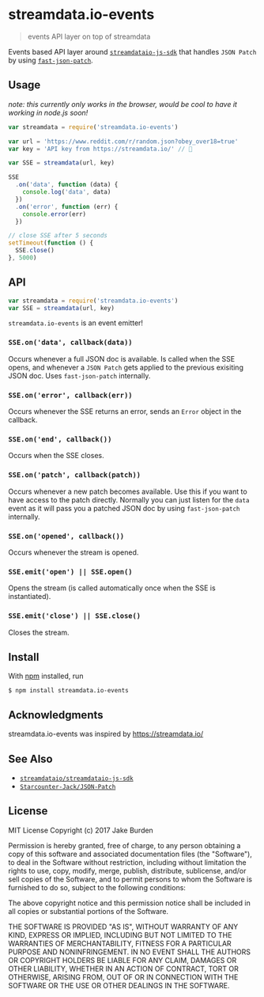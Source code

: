 # streamdata.io-events

> events API layer on top of streamdata

Events based API layer around [`streamdataio-js-sdk`](https://github.com/streamdataio/streamdataio-js-sdk) that handles `JSON Patch` by using [`fast-json-patch`](https://github.com/Starcounter-Jack/JSON-Patch).

## Usage

_note: this currently only works in the browser, would be cool to have it working in node.js soon!_

```js
var streamdata = require('streamdata.io-events')

var url = 'https://www.reddit.com/r/random.json?obey_over18=true'
var key = 'API key from https://streamdata.io/' // 🔑

var SSE = streamdata(url, key)

SSE
  .on('data', function (data) {
    console.log('data', data)
  })
  .on('error', function (err) {
    console.error(err)
  })

// close SSE after 5 seconds 
setTimeout(function () {
  SSE.close()
}, 5000)
```


## API

```js
var streamdata = require('streamdata.io-events')
var SSE = streamdata(url, key)
```

`streamdata.io-events` is an event emitter!


### `SSE.on('data', callback(data))`

Occurs whenever a full JSON doc is available.  Is called when the SSE opens, and whenever a `JSON Patch` gets applied to the previous exisiting JSON doc. Uses `fast-json-patch` internally.

### `SSE.on('error', callback(err))`
Occurs whenever the SSE returns an error, sends an `Error` object in the callback.

### `SSE.on('end', callback())`
Occurs when the SSE closes.

### `SSE.on('patch', callback(patch))`
Occurs whenever a new patch becomes available. Use this if you want to have access to the patch directly. Normally you can just listen for the `data` event as it will pass you a patched JSON doc by using `fast-json-patch` internally.

### `SSE.on('opened', callback())`
Occurs whenever the stream is opened.

### `SSE.emit('open') || SSE.open()`
Opens the stream (is called automatically once when the SSE is instantiated).

### `SSE.emit('close') || SSE.close()`
Closes the stream.



## Install

With [npm](https://npmjs.org/) installed, run

```
$ npm install streamdata.io-events
```

## Acknowledgments

streamdata.io-events was inspired by https://streamdata.io/

## See Also

- [`streamdataio/streamdataio-js-sdk`](https://github.com/streamdataio/streamdataio-js-sdk)
- [`Starcounter-Jack/JSON-Patch`](https://github.com/Starcounter-Jack/JSON-Patch)

## License

MIT License
Copyright (c) 2017 Jake Burden

Permission is hereby granted, free of charge, to any person obtaining a copy of this software and associated documentation files (the "Software"), to deal in the Software without restriction, including without limitation the rights to use, copy, modify, merge, publish, distribute, sublicense, and/or sell copies of the Software, and to permit persons to whom the Software is furnished to do so, subject to the following conditions:

The above copyright notice and this permission notice shall be included in all copies or substantial portions of the Software.

THE SOFTWARE IS PROVIDED "AS IS", WITHOUT WARRANTY OF ANY KIND, EXPRESS OR IMPLIED, INCLUDING BUT NOT LIMITED TO THE WARRANTIES OF MERCHANTABILITY, FITNESS FOR A PARTICULAR PURPOSE AND NONINFRINGEMENT. IN NO EVENT SHALL THE AUTHORS OR COPYRIGHT HOLDERS BE LIABLE FOR ANY CLAIM, DAMAGES OR OTHER LIABILITY, WHETHER IN AN ACTION OF CONTRACT, TORT OR OTHERWISE, ARISING FROM, OUT OF OR IN CONNECTION WITH THE SOFTWARE OR THE USE OR OTHER DEALINGS IN THE SOFTWARE.

